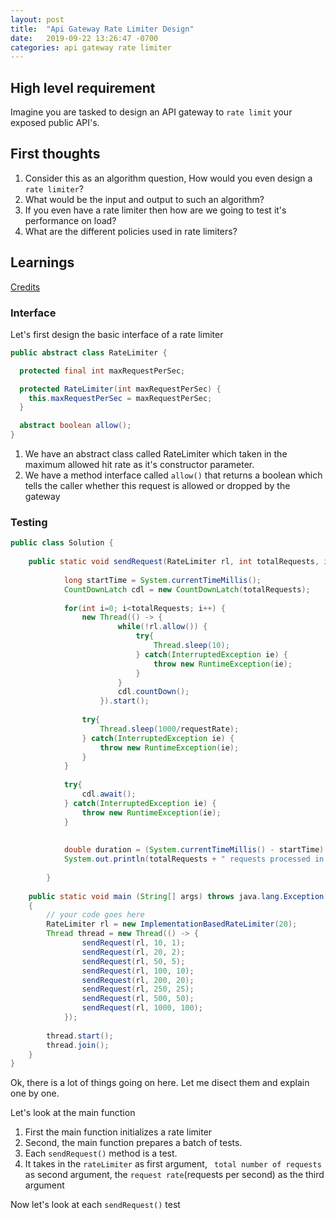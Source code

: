 ```yaml
---
layout: post
title:  "Api Gateway Rate Limiter Design"
date:   2019-09-22 13:26:47 -0700
categories: api gateway rate limiter
---
```


## High level requirement
Imagine you are tasked to design an API gateway to `rate limit` your exposed public API's.


## First thoughts
1. Consider this as an algorithm question, How would you even design a `rate limiter`?
2. What would be the input and output to such an algorithm?
3. If you even have a rate limiter then how are we going to test it's performance on load?
4. What are the different policies used in rate limiters?

## Learnings
[Credits](https://hechao.li/2018/06/25/Rate-Limiter-Part1/)

### Interface
Let's first design the basic interface of a rate limiter

```java
public abstract class RateLimiter {

  protected final int maxRequestPerSec;

  protected RateLimiter(int maxRequestPerSec) {
    this.maxRequestPerSec = maxRequestPerSec;
  }

  abstract boolean allow();
}
```
1. We have an abstract class called RateLimiter which taken in the maximum allowed hit rate as it's constructor parameter.
2. We have a method interface called `allow()` that returns a boolean which tells the caller whether this request is allowed or dropped by the gateway

### Testing
```java
public class Solution {
    
    public static void sendRequest(RateLimiter rl, int totalRequests, int requestRate) {
     
    		long startTime = System.currentTimeMillis();
    		CountDownLatch cdl = new CountDownLatch(totalRequests);
     
    		for(int i=0; i<totalRequests; i++) {
    			new Thread(() -> {
    					while(!rl.allow()) {
    						try{
    							Thread.sleep(10);
    						} catch(InterruptedException ie) {
    							throw new RuntimeException(ie);
    						}
    					}
    					cdl.countDown();
    				}).start();
    			
    			try{
    				Thread.sleep(1000/requestRate);
    			} catch(InterruptedException ie) {
    				throw new RuntimeException(ie);
    			}
    		}
     
    		try{
    			cdl.await();
    		} catch(InterruptedException ie) {
    			throw new RuntimeException(ie);
    		}
     
     
    		double duration = (System.currentTimeMillis() - startTime) / 1000.0;
        	System.out.println(totalRequests + " requests processed in " + duration + " seconds. " + "Rate: " + (double) totalRequests / duration + " per second");
     
    	}
    
    public static void main (String[] args) throws java.lang.Exception
    {
        // your code goes here
        RateLimiter rl = new ImplementationBasedRateLimiter(20);
        Thread thread = new Thread(() -> {
                sendRequest(rl, 10, 1);
                sendRequest(rl, 20, 2);
                sendRequest(rl, 50, 5);
                sendRequest(rl, 100, 10);
                sendRequest(rl, 200, 20);
                sendRequest(rl, 250, 25);
                sendRequest(rl, 500, 50);
                sendRequest(rl, 1000, 100);
            });
 
        thread.start();
        thread.join();
    }
}
```
Ok, there is a lot of things going on here. Let me disect them and explain one by one.

Let's look at the main function
1. First the main function initializes a rate limiter
2. Second, the main function prepares a batch of tests. 
3. Each `sendRequest()` method is a test. 
4. It takes in the `rateLimiter` as first argument, ` total number of requests` as second argument, the `request rate`(requests per second) as the third argument

Now let's look at each `sendRequest()` test